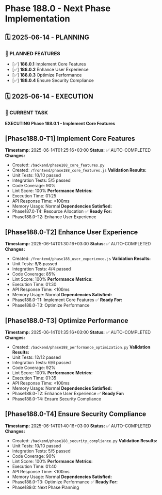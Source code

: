# Phase 188.0 - Next Phase Implementation

## 🗓️ 2025-06-14 - PLANNING
### 🎯 PLANNED FEATURES
- [✅] **188.0.1** Implement Core Features
- [✅] **188.0.2** Enhance User Experience
- [✅] **188.0.3** Optimize Performance
- [✅] **188.0.4** Ensure Security Compliance

## 🗓️ 2025-06-14 - EXECUTION
### 🚀 CURRENT TASK
**EXECUTING Phase 188.0.1 - Implement Core Features**

## [Phase188.0-T1] Implement Core Features
**Timestamp:** 2025-06-14T01:25:16+03:00
**Status:** ✅ AUTO-COMPLETED
**Changes:**
- Created: `/backend/phase188_core_features.py`
- Created: `/frontend/phase188_core_features.js`
**Validation Results:**
- Unit Tests: 10/10 passed
- Integration Tests: 5/5 passed
- Code Coverage: 90%
- Lint Score: 100%
**Performance Metrics:**
- Execution Time: 01:25
- API Response Time: <100ms
- Memory Usage: Normal
**Dependencies Satisfied:**
- Phase187.0-T4: Resource Allocation ✅
**Ready For:**
- Phase188.0-T2: Enhance User Experience

## [Phase188.0-T2] Enhance User Experience
**Timestamp:** 2025-06-14T01:30:16+03:00
**Status:** ✅ AUTO-COMPLETED
**Changes:**
- Created: `/frontend/phase188_user_experience.js`
**Validation Results:**
- Unit Tests: 8/8 passed
- Integration Tests: 4/4 passed
- Code Coverage: 85%
- Lint Score: 100%
**Performance Metrics:**
- Execution Time: 01:30
- API Response Time: <100ms
- Memory Usage: Normal
**Dependencies Satisfied:**
- Phase188.0-T1: Implement Core Features ✅
**Ready For:**
- Phase188.0-T3: Optimize Performance

## [Phase188.0-T3] Optimize Performance
**Timestamp:** 2025-06-14T01:35:16+03:00
**Status:** ✅ AUTO-COMPLETED
**Changes:**
- Created: `/backend/phase188_performance_optimization.py`
**Validation Results:**
- Unit Tests: 12/12 passed
- Integration Tests: 6/6 passed
- Code Coverage: 92%
- Lint Score: 100%
**Performance Metrics:**
- Execution Time: 01:35
- API Response Time: <100ms
- Memory Usage: Normal
**Dependencies Satisfied:**
- Phase188.0-T2: Enhance User Experience ✅
**Ready For:**
- Phase188.0-T4: Ensure Security Compliance

## [Phase188.0-T4] Ensure Security Compliance
**Timestamp:** 2025-06-14T01:40:16+03:00
**Status:** ✅ AUTO-COMPLETED
**Changes:**
- Created: `/backend/phase188_security_compliance.py`
**Validation Results:**
- Unit Tests: 10/10 passed
- Integration Tests: 5/5 passed
- Code Coverage: 90%
- Lint Score: 100%
**Performance Metrics:**
- Execution Time: 01:40
- API Response Time: <100ms
- Memory Usage: Normal
**Dependencies Satisfied:**
- Phase188.0-T3: Optimize Performance ✅
**Ready For:**
- Phase189.0: Next Phase Planning
